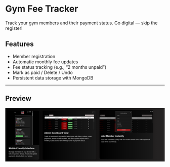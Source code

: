 # Gym Fee Tracker

Track your gym members and their payment status.
Go digital — skip the register!

##  Features
- Member registration
- Automatic monthly fee updates
- Fee status tracking (e.g., “2 months unpaid”)
- Mark as paid / Delete / Undo
- Persistent data storage with MongoDB

---

## Preview

![App Screenshot](/Frontend/src/assets/images/gym-fee-tracker-preview.png)
